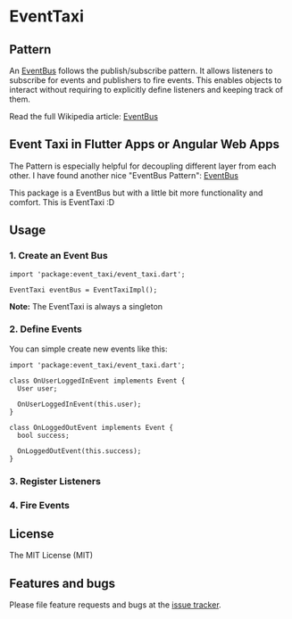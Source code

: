 
# EventTaxi

## Pattern

An [EventBus](https://en.wikipedia.org/wiki/Publish%E2%80%93subscribe_pattern) follows the publish/subscribe pattern.
It allows listeners to subscribe for events and publishers to fire events.
This enables objects to interact without requiring to explicitly define listeners and keeping track of them.

Read the full Wikipedia article: [EventBus](https://en.wikipedia.org/wiki/Publish%E2%80%93subscribe_pattern)

## Event Taxi in Flutter Apps or Angular Web Apps

The Pattern is especially helpful for decoupling different layer from each other.
I have found another nice "EventBus Pattern": [EventBus](https://github.com/marcojakob/dart-event-bus)

This package is a EventBus but with a little bit more functionality and comfort.
This is EventTaxi :D

## Usage


### 1. Create an Event Bus

```
import 'package:event_taxi/event_taxi.dart';

EventTaxi eventBus = EventTaxiImpl();
```

**Note:** The EventTaxi is always a singleton

### 2. Define Events

You can simple create new events like this:

```
import 'package:event_taxi/event_taxi.dart';

class OnUserLoggedInEvent implements Event {
  User user;

  OnUserLoggedInEvent(this.user);
}

class OnLoggedOutEvent implements Event {
  bool success;

  OnLoggedOutEvent(this.success);
}
```



### 3. Register Listeners


### 4. Fire Events


## License

The MIT License (MIT)

## Features and bugs

Please file feature requests and bugs at the [issue tracker][tracker].

[tracker]: https://github.com/tikkrapp/event_taxi/issues

